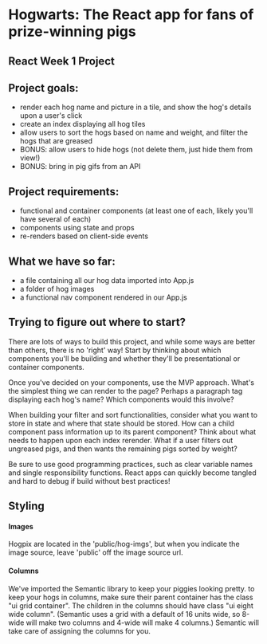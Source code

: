 # Hogwarts: The React app for fans of prize-winning pigs

## React Week 1 Project

## Project goals:
  - render each hog name and picture in a tile, and show the hog's details upon a user's click
  - create an index displaying all hog tiles
  - allow users to sort the hogs based on name and weight, and filter the hogs that are greased
  - BONUS: allow users to hide hogs (not delete them, just hide them from view!)
  - BONUS: bring in pig gifs from an API

## Project requirements:
  - functional and container components (at least one of each, likely you'll have several of each)
  - components using state and props
  - re-renders based on client-side events

## What we have so far:
  - a file containing all our hog data imported into App.js
  - a folder of hog images
  - a functional nav component rendered in our App.js


## Trying to figure out where to start?
  There are lots of ways to build this project, and while some ways are better than others, there is no 'right' way! Start by thinking about which components you'll be building and whether they'll be presentational or container components.

  Once you've decided on your components, use the MVP approach. What's the simplest thing we can render to the page? Perhaps a paragraph tag displaying each hog's name? Which components would this involve?

  When building your filter and sort functionalities, consider what you want to store in state and where that state should be stored. How can a child component pass information up to its parent component? Think about what needs to happen upon each index rerender. What if a user filters out ungreased pigs, and then wants the remaining pigs sorted by weight?  

  Be sure to use good programming practices, such as clear variable names and single responsibility functions. React apps can quickly become tangled and hard to debug if build without best practices!

## Styling

#### Images
  Hogpix are located in the 'public/hog-imgs', but when you indicate the image source, leave 'public' off the image source url.

#### Columns
  We've imported the Semantic library to keep your piggies looking pretty. to keep your hogs in columns, make sure their parent container has the class "ui grid container". The children in the columns should have class "ui eight wide column". (Semantic uses a grid with a default of 16 units wide, so 8-wide will make two columns and 4-wide will make 4 columns.) Semantic will take care of assigning the columns for you.
